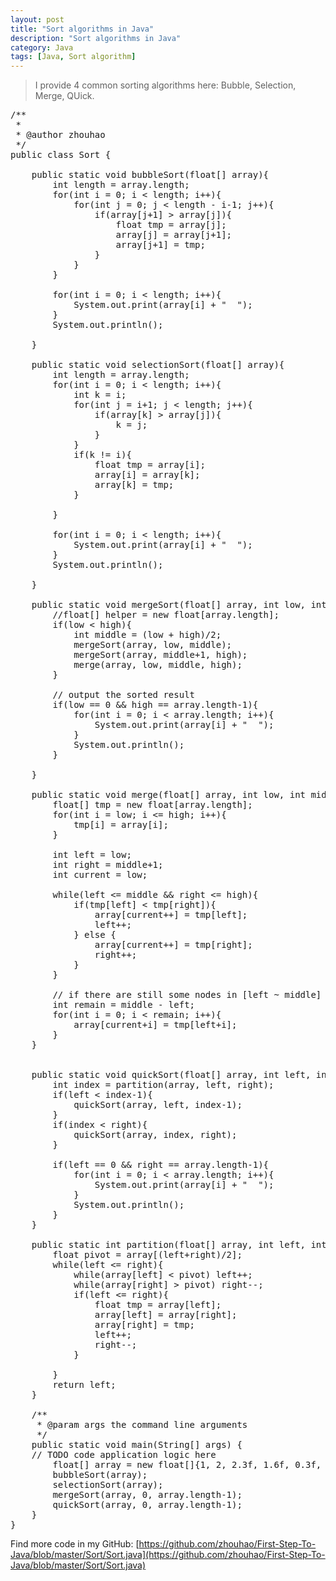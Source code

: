 ```yaml
---
layout: post
title: "Sort algorithms in Java"
description: "Sort algorithms in Java"
category: Java
tags: [Java, Sort algorithm]
---
```

>I provide 4 common sorting algorithms here: Bubble, Selection, Merge, QUick.   

<pre class="brush:java">
/**
 *
 * @author zhouhao
 */
public class Sort {
	
	public static void bubbleSort(float[] array){
		int length = array.length;
		for(int i = 0; i &lt; length; i++){
			for(int j = 0; j &lt; length - i-1; j++){
				if(array[j+1] > array[j]){
					float tmp = array[j];
					array[j] = array[j+1];
					array[j+1] = tmp;
				}
			}
		}

		for(int i = 0; i &lt; length; i++){
			System.out.print(array[i] + "  ");
		}
		System.out.println();
	
	}
	
	public static void selectionSort(float[] array){
		int length = array.length;
		for(int i = 0; i &lt; length; i++){
			int k = i;
			for(int j = i+1; j &lt; length; j++){
				if(array[k] > array[j]){
					k = j;
				}
			}
			if(k != i){
				float tmp = array[i];
				array[i] = array[k];
				array[k] = tmp;
			}
			
		}

		for(int i = 0; i &lt; length; i++){
			System.out.print(array[i] + "  ");
		}
		System.out.println();
	
	}
	
	public static void mergeSort(float[] array, int low, int high){
		//float[] helper = new float[array.length];
		if(low &lt; high){
			int middle = (low + high)/2;
			mergeSort(array, low, middle);
			mergeSort(array, middle+1, high);
			merge(array, low, middle, high);
		}

		// output the sorted result
		if(low == 0 && high == array.length-1){
			for(int i = 0; i &lt; array.length; i++){
				System.out.print(array[i] + "  ");
			}
			System.out.println();
		}

	}
	
	public static void merge(float[] array, int low, int middle, int high){
		float[] tmp = new float[array.length];
		for(int i = low; i &lt;= high; i++){
			tmp[i] = array[i];
		}

		int left = low;
		int right = middle+1;
		int current = low;

		while(left &lt;= middle && right &lt;= high){
			if(tmp[left] &lt; tmp[right]){
				array[current++] = tmp[left];
				left++;
			} else {
				array[current++] = tmp[right];
				right++;
			}
		}

		// if there are still some nodes in [left ~ middle]
		int remain = middle - left;
		for(int i = 0; i &lt; remain; i++){
			array[current+i] = tmp[left+i];
		}
	}


	public static void quickSort(float[] array, int left, int right){
		int index = partition(array, left, right);
		if(left &lt; index-1){
			quickSort(array, left, index-1);
		}
		if(index &lt; right){
			quickSort(array, index, right);
		}

		if(left == 0 && right == array.length-1){
			for(int i = 0; i &lt; array.length; i++){
				System.out.print(array[i] + "  ");
			}
			System.out.println();
		}
	}

	public static int partition(float[] array, int left, int right){
		float pivot = array[(left+right)/2];
		while(left &lt;= right){
			while(array[left] &lt; pivot) left++;
			while(array[right] > pivot) right--;
			if(left &lt;= right){
				float tmp = array[left];
				array[left] = array[right];
				array[right] = tmp;
				left++;
				right--;
			}

		}
		return left;
	}

	/**
	 * @param args the command line arguments
	 */
	public static void main(String[] args) {
	// TODO code application logic here
		float[] array = new float[]{1, 2, 2.3f, 1.6f, 0.3f, 67,20, 12.4f};
		bubbleSort(array);
		selectionSort(array);
		mergeSort(array, 0, array.length-1);
		quickSort(array, 0, array.length-1);
	}
}
</pre>

Find more code in my GitHub: [https://github.com/zhouhao/First-Step-To-Java/blob/master/Sort/Sort.java](https://github.com/zhouhao/First-Step-To-Java/blob/master/Sort/Sort.java)